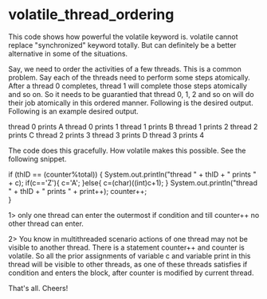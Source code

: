 # volatile_thread_ordering
This code shows how powerful the volatile keyword is.
volatile cannot replace "synchronized" keyword totally. But can definitely be a better alternative in some of the situations.

Say, we need to order the activities of a few threads. This is a common problem. Say each of the threads need to perform some steps atomically. After a thread 0 completes, thread 1 will complete those steps atomically and so on. So it needs to be guarantied that thread 0, 1, 2 and so on will do their job atomically in this ordered manner. Following is the desired output. Following is an example desired output.

thread 0 prints A
thread 0 prints 1
thread 1 prints B
thread 1 prints 2
thread 2 prints C
thread 2 prints 3
thread 3 prints D
thread 3 prints 4


The code does this gracefully. How volatile makes this possible. See the following snippet.

 if (thID == (counter%total)) {
					System.out.println("thread " + thID + " prints " + c);
					if(c=='Z'){
						c='A';
					}else{
						c=(char)((int)c+1);
					}
					System.out.println("thread " + thID + " prints " + print++);
					counter++;					
	}


1> only one thread can enter the outermost if condition and till counter++ no other thread can enter.

2> You know in multithreaded scenario actions of one thread may not be visible to another thread. There is a statement counter++ and counter is volatile. So all the prior assignments of variable c and variable print in this thread will be visible to other threads, as one of these threads satisfies if condition and enters the block, after counter is modified by current thread.

That's all. Cheers!
